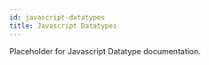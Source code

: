 ```yaml
---
id: javascript-datatypes
title: Javascript Datatypes
---
```


Placeholder for Javascript Datatype documentation.
